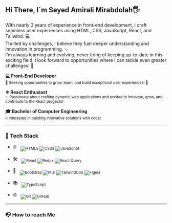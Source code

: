 ## Hi There, I`m Seyed Amirali Mirabdolah🖐
With nearly 3 years of experience in front-end development, I craft seamless user experiences using HTML, CSS, JavaScript, React, and Tailwind. 💻 </br>
Thrilled by challenges, I believe they fuel deeper understanding and innovation in programming. 💥 </br>
I'm always learning and evolving, never tiring of keeping up-to-date in this exciting field. I look forward to opportunities where I can tackle even greater challenges! 🔎 </br>

**💻 Front-End Developer**  
 <sub>🌱 Seeking opportunities to grow, learn, and build exceptional user experiences! 🚀</sub>

**⚛️ React Enthusiast**  
<sub>✨ Passionate about crafting dynamic web applications and excited to innovate, grow, and contribute to the React progects!</sub>

**🎓 Bachelor of Computer Engineering**  
<sub>🖱 Interested in building innovative solutions with code!</sub>

----

<h3>🔧 Tech Stack</h3>

- 🌐 &nbsp; 
  <sub>![HTML5](https://img.shields.io/badge/html5-%23E34F26.svg?style=for-the-badge&logo=html5&logoColor=white)
  ![CSS3](https://img.shields.io/badge/css3-%231572B6.svg?style=for-the-badge&logo=css3&logoColor=white)
  ![JavaScript](https://img.shields.io/badge/javascript-%23323330.svg?style=for-the-badge&logo=javascript&logoColor=%23F7DF1E)</sub>

- 🛠 &nbsp;
  <sub>![React](https://img.shields.io/badge/react-%2320232a.svg?style=for-the-badge&logo=react&logoColor=%2361DAFB)
  ![Redux](https://img.shields.io/badge/redux-%23593d88.svg?style=for-the-badge&logo=redux&logoColor=white)
  ![React Query](https://img.shields.io/badge/-React%20Query-FF4154?style=for-the-badge&logo=react%20query&logoColor=white)</sub>

- 🎨 &nbsp;
  <sub>![Bootstrap](https://img.shields.io/badge/bootstrap-%238511FA.svg?style=for-the-badge&logo=bootstrap&logoColor=white)
  ![MUI](https://img.shields.io/badge/MUI-%230081CB.svg?style=for-the-badge&logo=mui&logoColor=white)
  ![TailwindCSS](https://img.shields.io/badge/tailwindcss-%2338B2AC.svg?style=for-the-badge&logo=tailwind-css&logoColor=white)
  ![Figma](https://img.shields.io/badge/figma-%23F24E1E.svg?style=for-the-badge&logo=figma&logoColor=white)</sub>

- 📚 &nbsp;
  <sub>![TypeScript](https://img.shields.io/badge/typescript-%23007ACC.svg?style=for-the-badge&logo=typescript&logoColor=white)</sub>

- ⚙ &nbsp;
  <sub>![Git](https://img.shields.io/badge/git-%23F05033.svg?style=for-the-badge&logo=git&logoColor=white)
  ![GitHub](https://img.shields.io/badge/github-%23121011.svg?style=for-the-badge&logo=github&logoColor=white)</sub>

----

<h3>📭 How to reach Me</h3>

